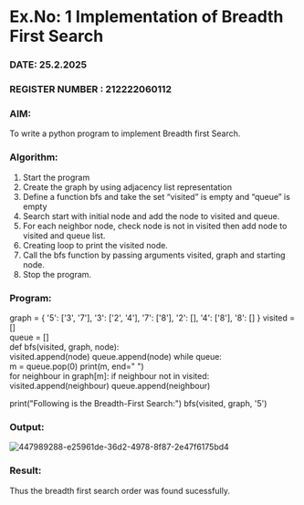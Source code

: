 # Ex.No: 1  Implementation of Breadth First Search 
### DATE:   25.2.2025                                                                         
### REGISTER NUMBER : 212222060112
### AIM: 
To write a python program to implement Breadth first Search. 
### Algorithm:
1. Start the program
2. Create the graph by using adjacency list representation
3. Define a function bfs and take the set “visited” is empty and “queue” is empty
4. Search start with initial node and add the node to visited and queue.
5. For each neighbor node, check node is not in visited then add node to visited and queue list.
6.  Creating loop to print the visited node.
7.   Call the bfs function by passing arguments visited, graph and starting node.
8.   Stop the program.
### Program:
graph = {
    '5': ['3', '7'],
    '3': ['2', '4'],
    '7': ['8'],
    '2': [],
    '4': ['8'],
    '8': []
}
visited = []  
queue = []   
def bfs(visited, graph, node):  
    visited.append(node)
    queue.append(node)
while queue:   
        m = queue.pop(0) 
        print(m, end=" ")   
         for neighbour in graph[m]:
            if neighbour not in visited:
                visited.append(neighbour)
                queue.append(neighbour)

print("Following is the Breadth-First Search:")
bfs(visited, graph, '5')





### Output:
![447989288-e25961de-36d2-4978-8f87-2e47f6175bd4](https://github.com/user-attachments/assets/bfff4c0b-7094-4ff7-bcb2-a0fbad6472bc)
### Result:
Thus the breadth first search order was found sucessfully.
